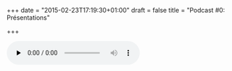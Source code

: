 +++
date = "2015-02-23T17:19:30+01:00"
draft = false
title = "Podcast #0: Présentations"

+++

<audio id="tmail-podcast-ep0" src="http://podcasts.toorop.fr/tmail/enclosures/episode0.mp3" controls="controls" preload="none"  >

<!--more-->

Dans cet épisode je vais me présenter, vous présenter le projet de serveur SMTP tmail et la raison d'etre de ce podcast.

#### Les liens évoqués dans cet épisode:

* Site du projet tmail: http://tmail.io 
* Mon github: https://github.com/Toorop 
* Pour me suivre sur twitter c'est par ici: https://twitter.com/poroot
